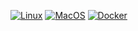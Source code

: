 [![Linux](https://github.com/ericuni/dotfiles/actions/workflows/linux.yml/badge.svg)](https://github.com/ericuni/dotfiles/actions/workflows/linux.yml)
[![MacOS](https://github.com/ericuni/dotfiles/actions/workflows/mac.yml/badge.svg)](https://github.com/ericuni/dotfiles/actions/workflows/mac.yml)
[![Docker](https://github.com/ericuni/dotfiles/actions/workflows/docker.yml/badge.svg)](https://github.com/ericuni/dotfiles/actions/workflows/docker.yml)

